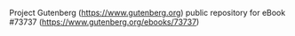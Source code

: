Project Gutenberg (https://www.gutenberg.org) public repository for eBook #73737 (https://www.gutenberg.org/ebooks/73737)
